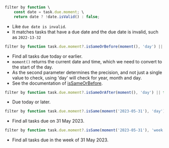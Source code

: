 <!-- placeholder to force blank line before included text -->


```javascript
filter by function \
    const date = task.due.moment; \
    return date ? !date.isValid() : false;
```

- Like `due date is invalid`.
- It matches tasks that have a due date and the due date is invalid, such as `2022-13-32`

```javascript
filter by function task.due.moment?.isSameOrBefore(moment(), 'day') || false
```

- Find all tasks due today or earlier.
- `moment()` returns the current date and time, which we need to convert to the start of the day.
- As the second parameter determines the precision, and not just a single value to check, using 'day' will check for year, month and day.
- See the documentation of [isSameOrBefore](https://momentjscom.readthedocs.io/en/latest/moment/05-query/04-is-same-or-before/).

```javascript
filter by function task.due.moment?.isSameOrAfter(moment(), 'day') || false
```

- Due today or later.

```javascript
filter by function task.due.moment?.isSame(moment('2023-05-31'), 'day') || false
```

- Find all tasks due on 31 May 2023.

```javascript
filter by function task.due.moment?.isSame(moment('2023-05-31'), 'week') || false
```

- Find all tasks due in the week of 31 May 2023.


<!-- placeholder to force blank line after included text -->
